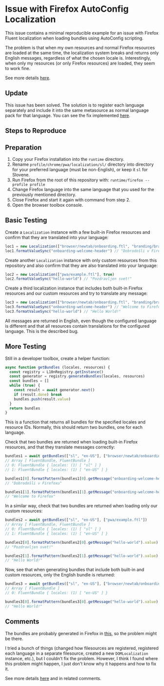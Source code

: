 # Issue with Firefox AutoConfig Localization

This issue contains a minimal reproducible example for an issue with Firefox Fluent localization when loading bundles using AutoConfig scripting.

The problem is that when my own resources and normal Firefox resources are loaded at the same time, the localization system breaks and returns only English messages, regardless of what the chosen locale is. Interestingly, when only my resources (or only Firefox resources) are loaded, they seem to work fine.

See more details [here](https://github.com/filips123/PWAsForFirefox/issues/340#issuecomment-1880122284).

## Update

This issue has been solved. The solution is to register each language separately and include it into the same metasource as normal language pack for that language. You can see the fix implemented [here](https://github.com/filips123/PWAsForFirefox/commit/ed95d39388e89f143d9031900ae66366a1ce946c).

## Steps to Reproduce

## Preparation

1. Copy your Firefox installation into the `runtime` directory.
2. Rename `profile/chrome/pwa/localization/sl/` directory into directory for your preferred language (must be non-English), or keep it `sl` for Slovene.
3. Run Firefox from the root of this repository with: `runtime/firefox --profile profile`
4. Change Firefox language into the same language that you used for the previously mentioned directory.
5. Close Firefox and start it again with command from step 2.
6. Open the browser toolbox console.

## Basic Testing

Create a `Localization` instance with a few built-in Firefox resources and confirm that they are translated into your language:

```js
loc1 = new Localization(["browser/newtab/onboarding.ftl", "branding/brand.ftl"], true)
loc1.formatValueSync("onboarding-welcome-header") // "Dobrodošli v Firefoxu"
```

Create another `Localization` instance with only custom resources from this repository and also confirm that they are also translated into your language:

```js
loc2 = new Localization(["pwa/example.ftl"], true)
loc2.formatValueSync("hello-world") // "Pozdravljen svet!" 
```

Create a third localization instance that includes both built-in Firefox resources and our custom resources and try to translate any message:

```js
loc3 = new Localization(["browser/newtab/onboarding.ftl", "branding/brand.ftl", "pwa/example.ftl"], true)
loc3.formatValueSync("onboarding-welcome-header") // "Welcome to Firefox"
loc3.formatValueSync("hello-world") // "Hello World!"
```

All messages are returned in English, even though the configured language is different and that all resources contain translations for the configured language. This is the described bug.

## More Testing

Still in a developer toolbox, create a helper function:

```js
async function getBundles (locales, resources) {
  const registry = L10nRegistry.getInstance()
  const generator = registry.generateBundles(locales, resources)
  const bundles = []
  while (true) {
    const result = await generator.next()
    if (result.done) break
    bundles.push(result.value)
  }
  return bundles
}
```

This is a function that returns all bundles for the specified locales and resource IDs. Normally, this should return two bundles, one for each language.

Check that two bundles are returned when loading built-in Firefox resources, and that they translate messages correctly:

```js
bundles1 = await getBundles(["sl", "en-US"], ["browser/newtab/onboarding.ftl", "branding/brand.ftl"])
// Array [ FluentBundle, FluentBundle ]
// 0: FluentBundle { locales: (1) [ "sl" ] }
// 1: FluentBundle { locales: (1) [ "en-US" ] }

bundles1[0].formatPattern(bundles1[0].getMessage("onboarding-welcome-header").value)
// "Dobrodošli v Firefoxu"

bundles1[1].formatPattern(bundles1[1].getMessage("onboarding-welcome-header").value)
// "Welcome to Firefox"
```

In a similar way, check that two bundles are returned when loading only our custom resources:

```js
bundles2 = await getBundles(["sl", "en-US"], ["pwa/example.ftl"])
// Array [ FluentBundle, FluentBundle ]
// 0: FluentBundle { locales: (1) [ "sl" ] }
// 1: FluentBundle { locales: (1) [ "en-US" ] }

bundles2[0].formatPattern(bundles2[0].getMessage("hello-world").value)
// "Pozdravljen svet!"

bundles2[1].formatPattern(bundles2[1].getMessage("hello-world").value)
// "Hello World!" 
```

Now, see that when generating bundles that include both built-in and custom resources, only the English bundle is returned:

```js
bundles3 = await getBundles(["sl", "en-US"], ["browser/newtab/onboarding.ftl", "branding/brand.ftl", "pwa/example.ftl"])
// Array [ FluentBundle ]
// 0: FluentBundle { locales: (1) [ "en-US" ] }

bundles3[0].formatPattern(bundles3[0].getMessage("hello-world").value)
// "Hello World!" 
```

## Comments

The bundles are probably generated in Firefox in [this](https://searchfox.org/mozilla-central/rev/5ad3692e95f0d1bd31134783bb916b70c489335a/intl/l10n/rust/l10nregistry-rs/src/registry/asynchronous.rs#187), so the problem might be there.

I tried a bunch of things (changed how filesources are registered, registered each language in a separate filesource, created a new `DOMLocalization` instance, etc.), but I couldn't fix the problem. However, I think I found where this problem might happen, I just don't know why it happens and how to fix it.

See more details [here](https://github.com/filips123/PWAsForFirefox/issues/340#issuecomment-1880122284) and in related comments.
